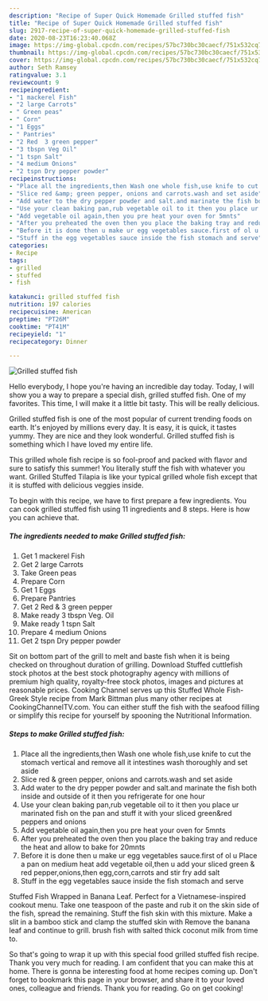 ```yaml
---
description: "Recipe of Super Quick Homemade Grilled stuffed fish"
title: "Recipe of Super Quick Homemade Grilled stuffed fish"
slug: 2917-recipe-of-super-quick-homemade-grilled-stuffed-fish
date: 2020-08-23T16:23:40.068Z
image: https://img-global.cpcdn.com/recipes/57bc730bc30caecf/751x532cq70/grilled-stuffed-fish-recipe-main-photo.jpg
thumbnail: https://img-global.cpcdn.com/recipes/57bc730bc30caecf/751x532cq70/grilled-stuffed-fish-recipe-main-photo.jpg
cover: https://img-global.cpcdn.com/recipes/57bc730bc30caecf/751x532cq70/grilled-stuffed-fish-recipe-main-photo.jpg
author: Seth Ramsey
ratingvalue: 3.1
reviewcount: 9
recipeingredient:
- "1 mackerel Fish"
- "2 large Carrots"
- " Green peas"
- " Corn"
- "1 Eggs"
- " Pantries"
- "2 Red  3 green pepper"
- "3 tbspn Veg Oil"
- "1 tspn Salt"
- "4 medium Onions"
- "2 tspn Dry pepper powder"
recipeinstructions:
- "Place all the ingredients,then Wash one whole fish,use knife to cut the stomach vertical and remove all it intestines wash thoroughly and set aside"
- "Slice red &amp; green pepper, onions and carrots.wash and set aside"
- "Add water to the dry pepper powder and salt.and marinate the fish both inside and outside of it then you refrigerate for one hour"
- "Use your clean baking pan,rub vegetable oil to it then you place ur marinated fish on the pan and stuff it with your sliced green&amp;red peppers and onions"
- "Add vegetable oil again,then you pre heat your oven for 5mnts"
- "After you preheated the oven then you place the baking tray and reduce the heat and allow to bake for 20mnts"
- "Before it is done then u make ur egg vegetables sauce.first of ol u Place a pan on medium heat add vegetable oil,then u add your sliced green &amp; red pepper,onions,then egg,corn,carrots and stir fry add salt"
- "Stuff in the egg vegetables sauce inside the fish stomach and serve"
categories:
- Recipe
tags:
- grilled
- stuffed
- fish

katakunci: grilled stuffed fish 
nutrition: 197 calories
recipecuisine: American
preptime: "PT26M"
cooktime: "PT41M"
recipeyield: "1"
recipecategory: Dinner

---
```



![Grilled stuffed fish](https://img-global.cpcdn.com/recipes/57bc730bc30caecf/751x532cq70/grilled-stuffed-fish-recipe-main-photo.jpg)

Hello everybody, I hope you're having an incredible day today. Today, I will show you a way to prepare a special dish, grilled stuffed fish. One of my favorites. This time, I will make it a little bit tasty. This will be really delicious.

Grilled stuffed fish is one of the most popular of current trending foods on earth. It's enjoyed by millions every day. It is easy, it is quick, it tastes yummy. They are nice and they look wonderful. Grilled stuffed fish is something which I have loved my entire life.

This grilled whole fish recipe is so fool-proof and packed with flavor and sure to satisfy this summer! You literally stuff the fish with whatever you want. Grilled Stuffed Tilapia is like your typical grilled whole fish except that it is stuffed with delicious veggies inside.


To begin with this recipe, we have to first prepare a few ingredients. You can cook grilled stuffed fish using 11 ingredients and 8 steps. Here is how you can achieve that.

<!--inarticleads1-->

##### The ingredients needed to make Grilled stuffed fish:

1. Get 1 mackerel Fish
1. Get 2 large Carrots
1. Take  Green peas
1. Prepare  Corn
1. Get 1 Eggs
1. Prepare  Pantries
1. Get 2 Red &amp; 3 green pepper
1. Make ready 3 tbspn Veg. Oil
1. Make ready 1 tspn Salt
1. Prepare 4 medium Onions
1. Get 2 tspn Dry pepper powder


Sit on bottom part of the grill to melt and baste fish when it is being checked on throughout duration of grilling. Download Stuffed cuttlefish stock photos at the best stock photography agency with millions of premium high quality, royalty-free stock photos, images and pictures at reasonable prices. Cooking Channel serves up this Stuffed Whole Fish-Greek Style recipe from Mark Bittman plus many other recipes at CookingChannelTV.com. You can either stuff the fish with the seafood filling or simplify this recipe for yourself by spooning the Nutritional Information. 

<!--inarticleads2-->

##### Steps to make Grilled stuffed fish:

1. Place all the ingredients,then Wash one whole fish,use knife to cut the stomach vertical and remove all it intestines wash thoroughly and set aside
1. Slice red &amp; green pepper, onions and carrots.wash and set aside
1. Add water to the dry pepper powder and salt.and marinate the fish both inside and outside of it then you refrigerate for one hour
1. Use your clean baking pan,rub vegetable oil to it then you place ur marinated fish on the pan and stuff it with your sliced green&amp;red peppers and onions
1. Add vegetable oil again,then you pre heat your oven for 5mnts
1. After you preheated the oven then you place the baking tray and reduce the heat and allow to bake for 20mnts
1. Before it is done then u make ur egg vegetables sauce.first of ol u Place a pan on medium heat add vegetable oil,then u add your sliced green &amp; red pepper,onions,then egg,corn,carrots and stir fry add salt
1. Stuff in the egg vegetables sauce inside the fish stomach and serve


Stuffed Fish Wrapped in Banana Leaf. Perfect for a Vietnamese-inspired cookout menu. Take one teaspoon of the paste and rub it on the skin side of the fish, spread the remaining. Stuff the fish skin with this mixture. Make a slit in a bamboo stick and clamp the stuffed skin with Remove the banana leaf and continue to grill. brush fish with salted thick coconut milk from time to. 

So that's going to wrap it up with this special food grilled stuffed fish recipe. Thank you very much for reading. I am confident that you can make this at home. There is gonna be interesting food at home recipes coming up. Don't forget to bookmark this page in your browser, and share it to your loved ones, colleague and friends. Thank you for reading. Go on get cooking!
